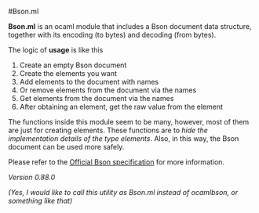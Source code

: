 #Bson.ml


**Bson.ml** is an ocaml module that includes a Bson document data structure, together with its encoding (to bytes) and decoding (from bytes). 

The logic of **usage** is like this

1. Create an empty Bson document
2. Create the elements you want
3. Add elements to the document with names
4. Or remove elements from the document via the names
5. Get elements from the document via the names
6. After obtaining an element, get the raw value from the element

The functions inside this module seem to be many, however, most of them are just for creating elements. These functions are to *hide the implementation details of the type elements*. Also, in this way, the Bson document can be used more safely.

Please refer to the [Official Bson specification](http://bsonspec.org/#/specification) for more information.

*Version 0.88.0* 

*(Yes, I would like to call this utility as Bson.ml instead of ocamlbson, or something like that)*

